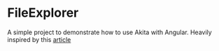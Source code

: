 # FileExplorer
A simple project to demonstrate how to use Akita with Angular.
Heavily inspired by this [article](https://malcoded.com/posts/angular-file-explorer-component)
